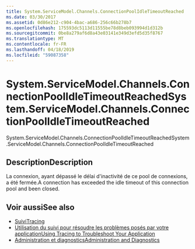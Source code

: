 ```yaml
---
title: System.ServiceModel.Channels.ConnectionPoolIdleTimeoutReached
ms.date: 03/30/2017
ms.assetid: 0d86e212-c904-4bac-a686-256c66b278b7
ms.openlocfilehash: 175593dc5113d11555be78d8beb093994d1d312b
ms.sourcegitcommit: 0be8a279af6d8a43e03141e349d3efd5d35f8767
ms.translationtype: MT
ms.contentlocale: fr-FR
ms.lasthandoff: 04/18/2019
ms.locfileid: "59087358"
---
```

# <a name="systemservicemodelchannelsconnectionpoolidletimeoutreached"></a><span data-ttu-id="644ca-102">System.ServiceModel.Channels.ConnectionPoolIdleTimeoutReached</span><span class="sxs-lookup"><span data-stu-id="644ca-102">System.ServiceModel.Channels.ConnectionPoolIdleTimeoutReached</span></span>
<span data-ttu-id="644ca-103">System.ServiceModel.Channels.ConnectionPoolIdleTimeoutReached</span><span class="sxs-lookup"><span data-stu-id="644ca-103">System.ServiceModel.Channels.ConnectionPoolIdleTimeoutReached</span></span>  
  
## <a name="description"></a><span data-ttu-id="644ca-104">Description</span><span class="sxs-lookup"><span data-stu-id="644ca-104">Description</span></span>  
 <span data-ttu-id="644ca-105">La connexion, ayant dépassé le délai d'inactivité de ce pool de connexions, a été fermée.</span><span class="sxs-lookup"><span data-stu-id="644ca-105">A connection has exceeded the idle timeout of this connection pool and been closed.</span></span>  
  
## <a name="see-also"></a><span data-ttu-id="644ca-106">Voir aussi</span><span class="sxs-lookup"><span data-stu-id="644ca-106">See also</span></span>

- [<span data-ttu-id="644ca-107">Suivi</span><span class="sxs-lookup"><span data-stu-id="644ca-107">Tracing</span></span>](../../../../../docs/framework/wcf/diagnostics/tracing/index.md)
- [<span data-ttu-id="644ca-108">Utilisation du suivi pour résoudre les problèmes posés par votre application</span><span class="sxs-lookup"><span data-stu-id="644ca-108">Using Tracing to Troubleshoot Your Application</span></span>](../../../../../docs/framework/wcf/diagnostics/tracing/using-tracing-to-troubleshoot-your-application.md)
- [<span data-ttu-id="644ca-109">Administration et diagnostics</span><span class="sxs-lookup"><span data-stu-id="644ca-109">Administration and Diagnostics</span></span>](../../../../../docs/framework/wcf/diagnostics/index.md)
